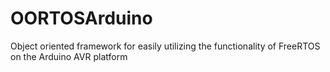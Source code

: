 # OORTOSArduino
Object oriented framework for easily utilizing the functionality of FreeRTOS on the Arduino AVR platform
